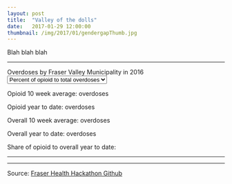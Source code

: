```yaml
---
layout: post
title:  "Valley of the dolls"
date:   2017-01-29 12:00:00
thumbnail: /img/2017/01/gendergapThumb.jpg
---
```


Blah blah blah

* * *

<div class="chartTitle">Overdoses by Fraser Valley Municipality in 2016</div>

<select id="selectMuni">
    <option value="Percent" selected="selected">Percent of opioid to total overdoses</option>
    <option value="Opioid YTD">Opioid overdoses in year</option>
    <option value="Overall YTD">Overall overdoses in year</option>
</select>

<div id="map"></div>

<div id="infoBoxMap" class="infoBox hidden">
	<p class="infoTitle"><span id="label"></span></p>
	<p class="info">Opioid 10 week average: <span id="op10wk"></span> overdoses</p>
	<p class="info">Opioid year to date: <span id="opytd"></span> overdoses</p>
	<p class="info">Overall 10 week average: <span id="ov10wk"></span> overdoses</p>
	<p class="info">Overall year to date: <span id="ov10ytd"></span> overdoses</p>
	<p class="info">Share of opioid to overall year to date: <span id="opovper"></span></p>
</div>

* * *

<div id="chart"></div>

* * *

Source: [Fraser Health Hackathon Github](https://github.com/healthhackathon)

<style>{% include 2017/01/overdose.css %}</style>

<script src="https://d3js.org/d3.v4.min.js"></script>
<script src="https://d3js.org/topojson.v2.min.js"></script>
<script src="//d3js.org/queue.v1.min.js"></script>
<script src="https://d3js.org/d3-scale-chromatic.v1.min.js"></script>
<script src="https://d3js.org/d3-ease.v1.min.js"></script>
<script>{% include 2017/01/overdose.js %}</script>